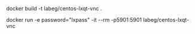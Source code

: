 

docker build -t labeg/centos-lxqt-vnc .

docker run -e password="lxpass" -it --rm -p5901:5901 labeg/centos-lxqt-vnc
